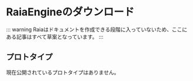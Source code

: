 # RaiaEngineのダウンロード

::: warning
Raiaはドキュメントを作成できる段階に入っていないため、ここにある記事はすべて草案となっています。
:::

## プロトタイプ

現在公開されているプロトタイプはありません。
